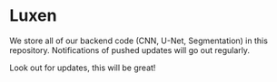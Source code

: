 # Luxen

We store all of our backend code (CNN, U-Net, Segmentation) in this repository. Notifications of pushed updates will go out regularly.

Look out for updates, this will be great!